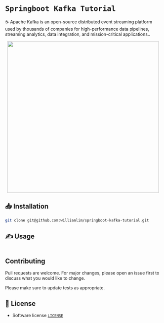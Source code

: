# `Springboot Kafka Tutorial`

☕ Apache Kafka is an open-source distributed event streaming platform used by thousands of companies for high-performance data pipelines, streaming analytics, data integration, and mission-critical applications..

<p align="center">
    <img src="" width="490">
</p>

## 📥 Installation

```bash
git clone git@github.com:willianlim/springboot-kafka-tutorial.git
```

## ✍ Usage

```bash

```

## Contributing
Pull requests are welcome. For major changes, please open an issue first to discuss what you would like to change.

Please make sure to update tests as appropriate.

## 📝 License
- Software license [`LICENSE`](https://github.com/willianlim/springboot-kafka-tutorial/blob/master/LICENSE)
